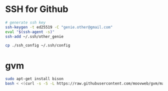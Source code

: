 # SSH for Github

```bash
# generate ssh key
ssh-keygen -t ed25519 -C "genie.other@gmail.com"
eval "$(ssh-agent -s)"
ssh-add ~/.ssh/other_genie

cp ./ssh_config ~/.ssh/config
```

# gvm

```bash
sudo apt-get install bison
bash < <(curl -s -S -L https://raw.githubusercontent.com/moovweb/gvm/master/binscripts/gvm-installer)
```
